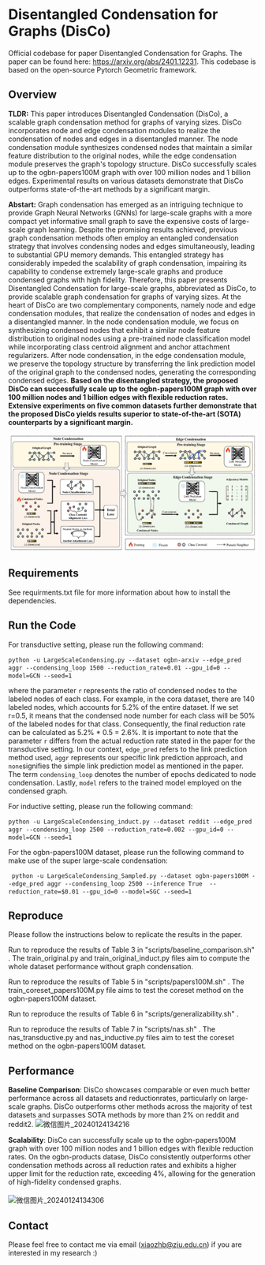 # Disentangled Condensation for Graphs (DisCo)
Official codebase for paper Disentangled Condensation for Graphs. The paper can be found here: https://arxiv.org/abs/2401.12231. This codebase is based on the open-source Pytorch Geometric framework.

## Overview

**TLDR:** This paper introduces Disentangled Condensation (DisCo), a scalable graph condensation method for graphs of varying sizes. DisCo incorporates node and edge condensation modules to realize the condensation of nodes and edges in a disentangled manner. The node condensation module synthesizes condensed nodes that maintain a similar feature distribution to the original nodes, while the edge condensation module preserves the graph's topology structure. DisCo successfully scales up to the ogbn-papers100M graph with over 100 million nodes and 1 billion edges. Experimental results on various datasets demonstrate that DisCo outperforms state-of-the-art methods by a significant margin.

**Abstart:** Graph condensation has emerged as an intriguing technique to provide Graph Neural Networks (GNNs) for large-scale graphs with a more compact yet informative small graph to save the expensive costs of large-scale graph learning. Despite the promising results achieved, previous graph condensation methods often employ an entangled condensation strategy that involves condensing nodes and edges simultaneously, leading to substantial GPU memory demands. This entangled strategy has considerably impeded the scalability of graph condensation, impairing its capability to condense extremely large-scale graphs and produce condensed graphs with high fidelity. Therefore, this paper presents Disentangled Condensation for large-scale graphs, abbreviated as DisCo, to provide scalable graph condensation for graphs of varying sizes. At the heart of DisCo are two complementary components, namely node and edge condensation modules, that realize the condensation of nodes and edges in a disentangled manner. In the node condensation module, we focus on synthesizing condensed nodes that exhibit a similar node feature distribution to original nodes using a pre-trained node classification model while incorporating class centroid alignment and anchor attachment regularizers. After node condensation, in the edge condensation module, we preserve the topology structure by transferring the link prediction model of the original graph to the condensed nodes, generating the corresponding condensed edges. **Based on the disentangled strategy, the proposed DisCo can successfully scale up to the ogbn-papers100M graph with over 100 million nodes and 1 billion edges with flexible reduction rates. Extensive experiments on five common datasets further demonstrate that the proposed DisCo yields results superior to state-of-the-art (SOTA) counterparts by a significant margin.**

![Disco_framework 图标](https://github.com/BangHonor/DisCo/blob/main/Disco_framework.png)

## Requirements
See requirments.txt file for more information about how to install the dependencies.

## Run the Code
For transductive setting, please run the following command:
```
python -u LargeScaleCondensing.py --dataset ogbn-arxiv --edge_pred aggr --condensing_loop 1500 --reduction_rate=0.01 --gpu_id=0 --model=GCN --seed=1
```
where the parameter ```r``` represents the ratio of condensed nodes to the labeled nodes of each class. For example, in the cora dataset, there are 140 labeled nodes, which accounts for 5.2% of the entire dataset. If we set r=0.5, it means that the condensed node number for each class will be 50% of the labeled nodes for that class. Consequently, the final reduction rate can be calculated as 5.2% * 0.5 = 2.6%. It is important to note that the parameter ```r``` differs from the actual reduction rate stated in the paper for the transductive setting. In our context, ```edge_pred``` refers to the link prediction method used, ```aggr``` represents our specific link prediction approach, and ```none```signifies the simple link prediction model as mentioned in the paper. The term `condensing_loop` denotes the number of epochs dedicated to node condensation. Lastly, `model` refers to the trained model employed on the condensed graph.

For inductive setting, please run the following command:
```
python -u LargeScaleCondensing_induct.py --dataset reddit --edge_pred aggr --condensing_loop 2500 --reduction_rate=0.002 --gpu_id=0 --model=GCN --seed=1
```

For the ogbn-papers100M dataset, please run the following command to make use of the super large-scale condensation:
```
 python -u LargeScaleCondensing_Sampled.py --dataset ogbn-papers100M --edge_pred aggr --condensing_loop 2500 --inference True  --reduction_rate=$0.01 --gpu_id=0 --model=SGC --seed=1
```

## Reproduce
Please follow the instructions below to replicate the results in the paper.

Run to reproduce the results of Table 3 in "scripts/baseline_comparison.sh" . The train_original.py and train_original_induct.py files aim to compute the whole dataset performance without graph condensation.

Run to reproduce the results of Table 5 in "scripts/papers100M.sh" . The train_coreset_papers100M.py file aims to test the coreset method on the ogbn-papers100M dataset.

Run to reproduce the results of Table 6 in "scripts/generalizability.sh" . 

Run to reproduce the results of Table 7 in "scripts/nas.sh" . The nas_transductive.py and nas_inductive.py files aim to test the coreset method on the ogbn-papers100M dataset.

## Performance
**Baseline Comparison**: DisCo showcases comparable or even much better performance across all datasets and reductionrates, particularly on large-scale graphs. DisCo outperforms other methods across the majority of test datasets and
surpasses SOTA methods by more than 2% on reddit and reddit2.
<img width="1000" alt="微信图片_20240124134216" src="https://github.com/BangHonor/DisCo/assets/63777094/90f4cae2-9287-4f6e-8665-b2181b057a10">

**Scalability**: DisCo can successfully scale up to the ogbn-papers100M graph with over 100 million nodes and 1 billion edges with flexible reduction rates.  On the ogbn-products datase, DisCo consistently outperforms other condensation methods across all reduction rates and exhibits a higher upper limit for the reduction rate, exceeding 4%, allowing for the generation of high-fidelity condensed graphs. 
<p><img width="500" align="middle" alt="微信图片_20240124134306" src="https://github.com/BangHonor/DisCo/assets/63777094/f1acec7b-c67b-4ec3-91d2-fa620bbfd6ea"></p>

## Contact
Please feel free to contact me via email (xiaozhb@zju.edu.cn) if you are interested in my research :)
